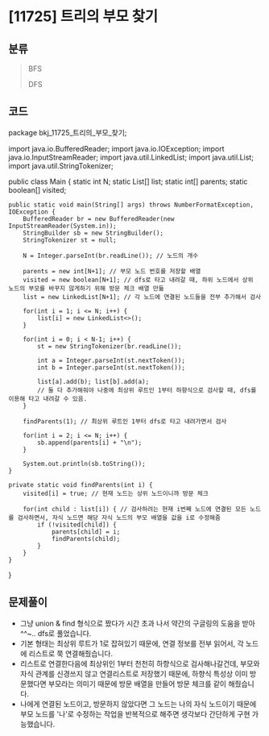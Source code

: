 # [11725] 트리의 부모 찾기

## 분류
> BFS
>
> DFS

## 코드
package bkj_11725_트리의_부모_찾기;

import java.io.BufferedReader;
import java.io.IOException;
import java.io.InputStreamReader;
import java.util.LinkedList;
import java.util.List;
import java.util.StringTokenizer;

public class Main {
	static int N;
	static List<Integer>[] list;
	static int[] parents;
	static boolean[] visited;
	
	public static void main(String[] args) throws NumberFormatException, IOException {
		BufferedReader br = new BufferedReader(new InputStreamReader(System.in));
		StringBuilder sb = new StringBuilder();
		StringTokenizer st = null;
		
		N = Integer.parseInt(br.readLine()); // 노드의 개수
		
		parents = new int[N+1]; // 부모 노드 번호를 저장할 배열
		visited = new boolean[N+1]; // dfs로 타고 내려갈 때, 하위 노드에서 상위 노드의 부모를 바꾸지 않게하기 위해 방문 체크 배열 만듦
		list = new LinkedList[N+1]; // 각 노드에 연결된 노드들을 전부 추가해서 검사
		
		for(int i = 1; i <= N; i++) {
			list[i] = new LinkedList<>();
		}
		
		for(int i = 0; i < N-1; i++) {
			st = new StringTokenizer(br.readLine());
			
			int a = Integer.parseInt(st.nextToken());
			int b = Integer.parseInt(st.nextToken());
			
			list[a].add(b); list[b].add(a);
			// 둘 다 추가해줘야 나중에 최상위 루트인 1부터 하향식으로 검사할 때, dfs를 이용해 타고 내려갈 수 있음.
		}
		
		findParents(1); // 최상위 루트인 1부터 dfs로 타고 내려가면서 검사
		
		for(int i = 2; i <= N; i++) {
			sb.append(parents[i] + "\n");
		}
		
		System.out.println(sb.toString());
	}

	private static void findParents(int i) {
		visited[i] = true; // 현재 노드는 상위 노드이니까 방문 체크
		
		for(int child : list[i]) { // 검사하려는 현재 i번째 노드에 연결된 모든 노드를 검사하면서, 자식 노드면 해당 자식 노드의 부모 배열을 값을 i로 수정해줌
			if (!visited[child]) {
				parents[child] = i;
				findParents(child);
			}
		}
	}
}

## 문제풀이
- 그냥 union & find 형식으로 짰다가 시간 초과 나서 약간의 구글링의 도움을 받아 ^^~.. dfs로 풀었습니다.
- 기본 형태는 최상위 루트가 1로 잡혀있기 때문에, 연결 정보를 전부 읽어서, 각 노드에 리스트로 쭉 연결해줬습니다.
- 리스트로 연결한다음에 최상위인 1부터 천천히 하향식으로 검사해나갈건데, 부모와 자식 관계를 신경쓰지 않고 연결리스트로 저장했기 때문에, 하향식 특성상 이미 방문했다면 부모라는 의미기 때문에 방문 배열을 만들어 방문 체크를 같이 해줬습니다.
- 나에게 연결된 노드이고, 방문하지 않았다면 그 노드는 나의 자식 노드이기 때문에 부모 노드를 '나'로 수정하는 작업을 반복적으로 해주면 생각보다 간단하게 구현 가능했습니다.